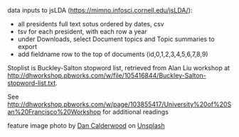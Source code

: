
data inputs to jsLDA (https://mimno.infosci.cornell.edu/jsLDA/):
- all presidents full text sotus ordered by dates, csv
- tsv for each president, with each row a year
- under Downloads, select Document topics and Topic summaries to export
- add fieldname row to the top of documents (id,0,1,2,3,4,5,6,7,8,9)

Stoplist is Buckley-Salton stopword list, retrieved from Alan Liu workshop at <http://dhworkshop.pbworks.com/w/file/105416844/Buckley-Salton-stopword-list.txt>. 

See <http://dhworkshop.pbworks.com/w/page/103855417/University%20of%20San%20Francisco%20Workshop> for additional readings

feature image photo by <a href="https://unsplash.com/@dancalders?utm_source=unsplash&utm_medium=referral&utm_content=creditCopyText">Dan Calderwood</a> on <a href="https://unsplash.com/s/photos/united-states?utm_source=unsplash&utm_medium=referral&utm_content=creditCopyText">Unsplash</a>
